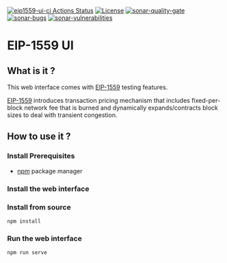 [![eip1559-ui-ci Actions Status](https://github.com/abdelhamidbakhta/eip1559-ui/workflows/eip1559-ui-ci/badge.svg)](https://github.com/abdelhamidbakhta/eip1559-ui/actions)
[![License](https://img.shields.io/badge/License-Apache%202.0-blue.svg)](https://github.com/abdelhamidbakhta/eip1559-ui/blob/master/LICENSE)
[![sonar-quality-gate][sonar-quality-gate]][sonar-url][![sonar-bugs][sonar-bugs]][sonar-url] [![sonar-vulnerabilities][sonar-vulnerabilities]][sonar-url]

# EIP-1559 UI

## What is it ?

This web interface comes with [EIP-1559](https://eips.ethereum.org/EIPS/eip-1559) testing features.

[EIP-1559](https://eips.ethereum.org/EIPS/eip-1559) introduces transaction pricing mechanism that includes fixed-per-block network fee that is burned and dynamically expands/contracts block sizes to deal with transient congestion.

## How to use it ?

### Install Prerequisites

- [npm](https://www.npmjs.com/) package manager

### Install the web interface

### Install from source

```shell script
npm install
```

### Run the web interface

```shell script
npm run serve
```

[sonar-url]: https://sonarcloud.io/dashboard?id=abdelhamidbakhta_eip1559-ui
[sonar-quality-gate]: https://sonarcloud.io/api/project_badges/measure?project=abdelhamidbakhta_eip1559-ui&metric=alert_status
[sonar-coverage]: https://sonarcloud.io/api/project_badges/measure?project=abdelhamidbakhta_eip1559-ui&metric=coverage
[sonar-bugs]: https://sonarcloud.io/api/project_badges/measure?project=abdelhamidbakhta_eip1559-ui&metric=bugs
[sonar-vulnerabilities]: https://sonarcloud.io/api/project_badges/measure?project=abdelhamidbakhta_eip1559-ui&metric=vulnerabilities


